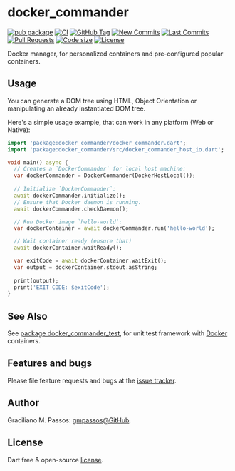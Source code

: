 # docker_commander

[![pub package](https://img.shields.io/pub/v/docker_commander.svg?logo=dart&logoColor=00b9fc)](https://pub.dartlang.org/packages/docker_commander)
[![CI](https://img.shields.io/github/workflow/status/gmpassos/docker_commander/Dart%20CI/master?logo=github-actions&logoColor=white)](https://github.com/gmpassos/docker_commander/actions)
[![GitHub Tag](https://img.shields.io/github/v/tag/gmpassos/docker_commander?logo=git&logoColor=white)](https://github.com/gmpassos/docker_commander/releases)
[![New Commits](https://img.shields.io/github/commits-since/gmpassos/docker_commander/latest?logo=git&logoColor=white)](https://github.com/gmpassos/docker_commander/network)
[![Last Commits](https://img.shields.io/github/last-commit/gmpassos/docker_commander?logo=git&logoColor=white)](https://github.com/gmpassos/docker_commander/commits/master)
[![Pull Requests](https://img.shields.io/github/issues-pr/gmpassos/docker_commander?logo=github&logoColor=white)](https://github.com/gmpassos/docker_commander/pulls)
[![Code size](https://img.shields.io/github/languages/code-size/gmpassos/docker_commander?logo=github&logoColor=white)](https://github.com/gmpassos/docker_commander)
[![License](https://img.shields.io/github/license/gmpassos/docker_commander?logo=open-source-initiative&logoColor=green)](https://github.com/gmpassos/docker_commander/blob/master/LICENSE)

Docker manager, for personalized containers and pre-configured popular containers.

## Usage

You can generate a DOM tree using HTML, Object Orientation or manipulating an already instantiated DOM tree.

Here's a simple usage example, that can work in any platform (Web or Native):

```dart
import 'package:docker_commander/docker_commander.dart';
import 'package:docker_commander/src/docker_commander_host_io.dart';

void main() async {
  // Creates a `DockerCommander` for local host machine:
  var dockerCommander = DockerCommander(DockerHostLocal());
  
  // Initialize `DockerCommander`:
  await dockerCommander.initialize();
  // Ensure that Docker daemon is running.
  await dockerCommander.checkDaemon();

  // Run Docker image `hello-world`:
  var dockerContainer = await dockerCommander.run('hello-world');

  // Wait container ready (ensure that)
  await dockerContainer.waitReady();

  var exitCode = await dockerContainer.waitExit();
  var output = dockerContainer.stdout.asString;
  
  print(output);
  print('EXIT CODE: $exitCode');
}

```

## See Also

See [package docker_commander_test][docker_commander_test], for unit test framework with [Docker][docker] containers.

[docker_commander_test]:https://github.com/gmpassos/docker_commander_test
[docker]:https://www.docker.com/

## Features and bugs

Please file feature requests and bugs at the [issue tracker][tracker].

[tracker]: https://github.com/gmpassos/docker_commander/issues

## Author

Graciliano M. Passos: [gmpassos@GitHub][github].

[github]: https://github.com/gmpassos

## License

Dart free & open-source [license](https://github.com/dart-lang/stagehand/blob/master/LICENSE).
